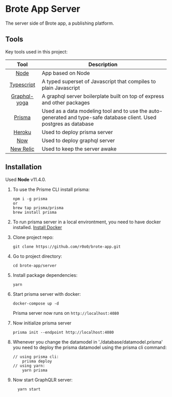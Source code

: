 # Brote App Server

The server side of Brote app, a publishing platform.

## Tools
Key tools used in this project:

| Tool           | Description  |
| :-------------:|--------------|
| [Node](https://nodejs.org/en/) | App based on Node |
| [Typescript](https://www.typescriptlang.org/) | A typed superset of Javascript that compiles to plain Javascript |
| [Graphql-yoga](https://github.com/prisma/graphql-yoga) | A graphql server boilerplate built on top of express and other packages |
| [Prisma](http://prisma.io) | Used as a data modeling tool and to use the auto-generated and type-safe database client. Used postgres as database |
| [Heroku](http://heroku.com/) | Used to deploy prisma server |
| [Now](http://zeit.co/) | Used to deploy graphql server |
| [New Relic](https://newrelic.com//) | Used to keep the server awake |

## Installation

Used __Node__ v11.4.0.

1. To use the Prisme CLI install prisma:
    ```
    npm i -g prisma
    or
    brew tap prisma/prisma
    brew install prisma
    ```

2. To run prisma server in a local environtment, you need to have docker installed. [Install Docker](https://docs.docker.com/install/)

3. Clone project repo:
    ```
    git clone https://github.com/r0o0/brote-app.git
    ```

4. Go to project directory:
    ```
    cd brote-app/server
    ```
5. Install package dependencies:
    ```
    yarn
    ```
6. Start prisma server with docker:
    ```
    docker-compose up -d
    ```
    Prisma server now runs on `http://localhost:4080`

7. Now initialize prisma server
    ```
    prisma init --endpoint http://localhost:4080
    ```

8. Whenever you change the datamodel in './database/datamodel.prisma' you need to deploy the prisma datamodel using the prisma cli command:
    ```
    // using prisma cli:
        prisma deploy
    // using yarn:
        yarn prisma
    ```

9. Now start GraphQLR server:
    ```
      yarn start
    ```